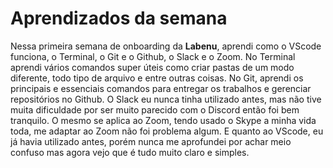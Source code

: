 # Aprendizados da semana
Nessa primeira semana de onboarding da **Labenu**, aprendi como o VScode funciona, o Terminal, o Git e o Github, o Slack e o Zoom. No Terminal aprendi vários comandos super úteis como criar pastas de um modo diferente, todo tipo de arquivo e entre outras coisas. No Git, aprendi os principais e essenciais comandos para entregar os trabalhos e gerenciar repositórios no Github. O Slack eu nunca tinha utilizado antes, mas não tive muita dificuldade por ser muito parecido com o Discord então foi bem tranquilo. O mesmo se aplica ao Zoom, tendo usado o Skype a minha vida toda, me adaptar ao Zoom não foi problema algum. E quanto ao VScode, eu já havia utilizado antes, porém nunca me aprofundei por achar meio confuso mas agora vejo que é tudo muito claro e simples.